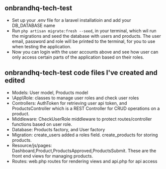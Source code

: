 ## onbrandhq-tech-test

-   Set up your .env file for a laravel installatioin and add your DB_DATABASE name
-   Run `php artisan migrate:fresh --seed`, in your terminal, which wil run the migrations and seed the database with users and products. The user email, password and role will be printed to the terminal, for you to use when testing the application.
-   Now you can login with the user accounts above and see how user can only access certain parts of the application based on their roles.

## onbrandhq-tech-test code files I've created and edited

-   Models: User model, Products model
-   \App\Role: classes to manage user roles and check user roles
-   Controllers: AuthToken for retrieving user api token, and ProductsController which is a REST Controller for CRUD operations on a product.
-   Middleware: CheckUserRole middleware to protect routes/controller functions based on user role.
-   Database: Products factory, and User factory
-   Migration: create_users added a roles field. create_products for storing products.
-   Resource/js/pages: Dashboard,Product,ProductsApproved,ProductsSubmit. These are the front end views for managing products.
-   Routes: web.php routes for rendering views and api.php for api access
